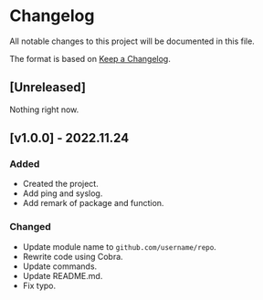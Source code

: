 # Changelog

All notable changes to this project will be documented in this file.

The format is based on [Keep a Changelog](https://keepachangelog.com/en/1.0.0/).

## [Unreleased]

Nothing right now.

## [v1.0.0] - 2022.11.24

### Added

- Created the project.
- Add ping and syslog.
- Add remark of package and function.

### Changed

- Update module name to `github.com/username/repo`.
- Rewrite code using Cobra.
- Update commands.
- Update README.md.
- Fix typo.